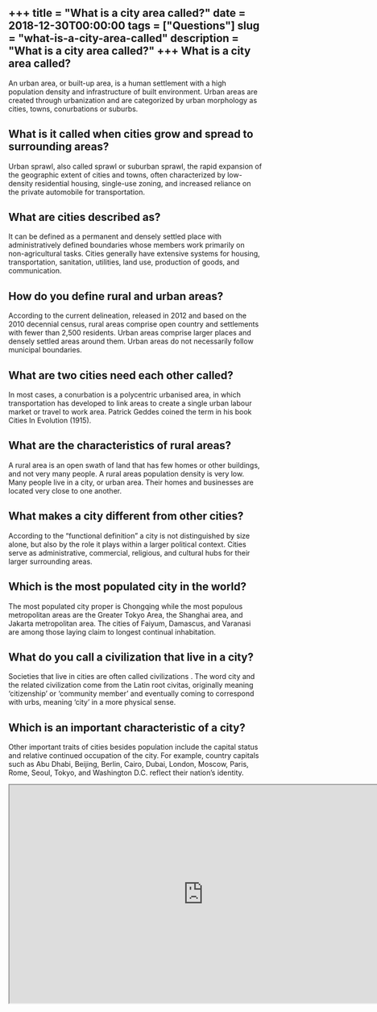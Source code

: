 +++
title = "What is a city area called?"
date = 2018-12-30T00:00:00
tags = ["Questions"]
slug = "what-is-a-city-area-called"
description = "What is a city area called?"
+++
What is a city area called?
---------------------------

An urban area, or built-up area, is a human settlement with a high population density and infrastructure of built environment. Urban areas are created through urbanization and are categorized by urban morphology as cities, towns, conurbations or suburbs.

What is it called when cities grow and spread to surrounding areas?
-------------------------------------------------------------------

Urban sprawl, also called sprawl or suburban sprawl, the rapid expansion of the geographic extent of cities and towns, often characterized by low-density residential housing, single-use zoning, and increased reliance on the private automobile for transportation.

What are cities described as?
-----------------------------

It can be defined as a permanent and densely settled place with administratively defined boundaries whose members work primarily on non-agricultural tasks. Cities generally have extensive systems for housing, transportation, sanitation, utilities, land use, production of goods, and communication.

How do you define rural and urban areas?
----------------------------------------

According to the current delineation, released in 2012 and based on the 2010 decennial census, rural areas comprise open country and settlements with fewer than 2,500 residents. Urban areas comprise larger places and densely settled areas around them. Urban areas do not necessarily follow municipal boundaries.

What are two cities need each other called?
-------------------------------------------

In most cases, a conurbation is a polycentric urbanised area, in which transportation has developed to link areas to create a single urban labour market or travel to work area. Patrick Geddes coined the term in his book Cities In Evolution (1915).

What are the characteristics of rural areas?
--------------------------------------------

A rural area is an open swath of land that has few homes or other buildings, and not very many people. A rural areas population density is very low. Many people live in a city, or urban area. Their homes and businesses are located very close to one another.

What makes a city different from other cities?
----------------------------------------------

According to the “functional definition” a city is not distinguished by size alone, but also by the role it plays within a larger political context. Cities serve as administrative, commercial, religious, and cultural hubs for their larger surrounding areas.

Which is the most populated city in the world?
----------------------------------------------

The most populated city proper is Chongqing while the most populous metropolitan areas are the Greater Tokyo Area, the Shanghai area, and Jakarta metropolitan area. The cities of Faiyum, Damascus, and Varanasi are among those laying claim to longest continual inhabitation.

What do you call a civilization that live in a city?
----------------------------------------------------

Societies that live in cities are often called civilizations . The word city and the related civilization come from the Latin root civitas, originally meaning ‘citizenship’ or ‘community member’ and eventually coming to correspond with urbs, meaning ‘city’ in a more physical sense.

Which is an important characteristic of a city?
-----------------------------------------------

Other important traits of cities besides population include the capital status and relative continued occupation of the city. For example, country capitals such as Abu Dhabi, Beijing, Berlin, Cairo, Dubai, London, Moscow, Paris, Rome, Seoul, Tokyo, and Washington D.C. reflect their nation’s identity.

<iframe allow="accelerometer; autoplay; clipboard-write; encrypted-media; gyroscope; picture-in-picture" allowfullscreen="" class="__youtube_prefs__  epyt-is-override  no-lazyload" data-no-lazy="1" data-origheight="433" data-origwidth="770" data-skipgform_ajax_framebjll="" height="433" id="_ytid_67076" loading="lazy" src="https://www.youtube.com/embed/BwYPddy_5bk?enablejsapi=1&autoplay=0&cc_load_policy=0&cc_lang_pref=&iv_load_policy=1&loop=0&modestbranding=0&rel=1&fs=1&playsinline=0&autohide=2&theme=dark&color=red&controls=1&" title="YouTube player" width="770"></iframe>